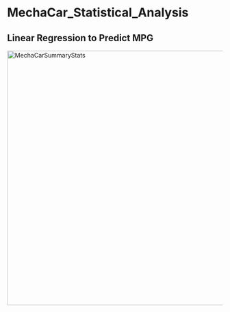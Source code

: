 # MechaCar_Statistical_Analysis

## Linear Regression to Predict MPG

<img width="594" alt="MechaCarSummaryStats" src="https://user-images.githubusercontent.com/99457275/173203466-03231a6c-f3ee-4402-8a23-eaf2965e68f9.png">

